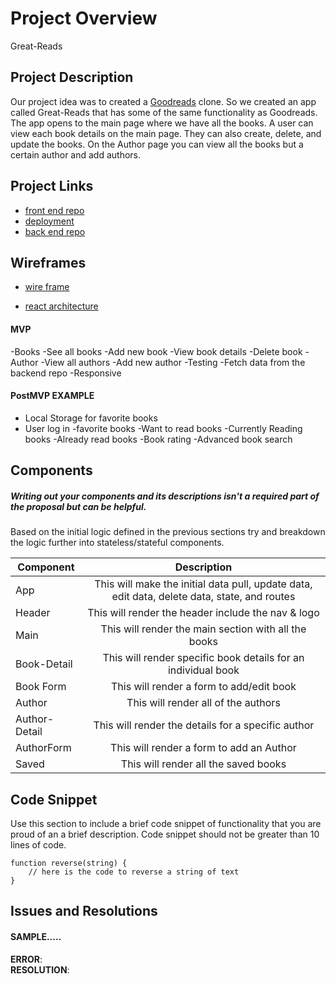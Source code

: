 # Project Overview

Great-Reads

## Project Description

Our project idea was to created a [Goodreads](https://www.goodreads.com/) clone.  So we created an app called Great-Reads that has some of the same functionality as Goodreads.  The app opens to the main page where we have all the books.  A user can view each book details on the main page.  They can also create, delete, and update the books.  On the Author page you can view all the books but a certain author and add authors.  


## Project Links

- [front end repo](https://github.com/viviRbi/Great-reads)
- [deployment](https://greatreads.netlify.com/)
- [back end repo](https://github.com/allenjosephs/Great-reads-backend)


## Wireframes


- [wire frame](https://github.com/viviRbi/Great-reads/blob/master/plan/pr3_main.png)

- [react architecture](https://github.com/viviRbi/Great-reads/blob/master/plan/component.jpg)


#### MVP 
-Books
    -See all books
    -Add new book
    -View book details
    -Delete book
-Author
    -View all authors
    -Add new author
-Testing
-Fetch data from the backend repo
-Responsive




#### PostMVP EXAMPLE

- Local Storage for favorite books
- User log in 
    -favorite books
    -Want to read books
    -Currently Reading books
    -Already read books
-Book rating
-Advanced book search

## Components
##### Writing out your components and its descriptions isn't a required part of the proposal but can be helpful.

Based on the initial logic defined in the previous sections try and breakdown the logic further into stateless/stateful components. 

| Component | Description | 
| --- | :---: |  
| App | This will make the initial data pull, update data, edit data, delete data, state, and routes| 
| Header | This will render the header include the nav & logo | 
| Main | This will render the main section with all the books| 
| Book-Detail | This will render specific book details for an individual book | 
| Book Form | This will render a form to add/edit book | 
| Author | This will render all of the authors | 
| Author-Detail | This will render the details for a specific author | 
| AuthorForm | This will render a form to add an Author | 
| Saved | This will render all the saved books| 



## Code Snippet

Use this section to include a brief code snippet of functionality that you are proud of an a brief description.  Code snippet should not be greater than 10 lines of code. 

```
function reverse(string) {
	// here is the code to reverse a string of text
}
```

## Issues and Resolutions


#### SAMPLE.....
**ERROR**:                             
**RESOLUTION**: 


